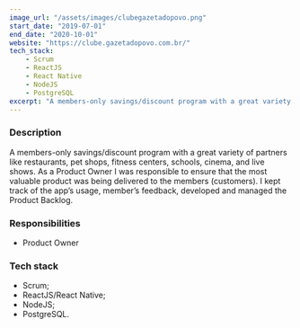 ```yaml
---
image_url: "/assets/images/clubegazetadopovo.png"
start_date: "2019-07-01"
end_date: "2020-10-01"
website: "https://clube.gazetadopovo.com.br/"
tech_stack:
    - Scrum
    - ReactJS
    - React Native
    - NodeJS
    - PostgreSQL
excerpt: "A members-only savings/discount program with a great variety of partners like restaurants, pet shops, fitness centers, schools, cinema, and live shows."
---
```

### Description

A members-only savings/discount program with a great variety of partners like restaurants, pet shops, fitness centers, schools, cinema, and live shows. As a Product Owner I was responsible to ensure that the most valuable product was being delivered to the members (customers). I kept track of the app’s usage, member’s feedback, developed and managed the Product Backlog. 

### Responsibilities

- Product Owner

### Tech stack
- Scrum;
- ReactJS/React Native;
- NodeJS;
- PostgreSQL.